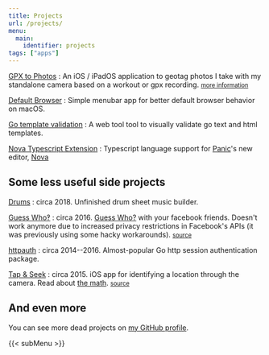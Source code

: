 ```yaml
---
title: Projects
url: /projects/
menu: 
  main:
    identifier: projects
tags: ["apps"]
---
```


[GPX to Photos](https://apps.apple.com/us/app/gpx-to-photos/id1403201208)
: An iOS / iPadOS application to geotag photos I take with my standalone camera based on a workout or gpx recording. <small>[more information](/gpx-to-photos)</small>

[Default Browser](https://apexskier.github.io/DefaultBrowser/)
: Simple menubar app for better default browser behavior on macOS.

[Go template validation](https://camlittle.com/go-template-validation)
: A web tool tool to visually validate go text and html templates.

[Nova Typescript Extension](https://github.com/apexskier/nova-typescript)
: Typescript language support for [Panic](https://panic.com/)'s new editor, [Nova](https://panic.com/nova/)

## Some less useful side projects

[Drums](http://drums.camlittle.com)
: circa 2018. Unfinished drum sheet music builder.

[Guess Who‽](https://guesswho.website)
: circa 2016. [Guess Who?](https://en.wikipedia.org/wiki/Guess_Who%3F) with your facebook friends. Doesn't work anymore due to increased privacy restrictions in Facebook's APIs (it was previously using some hacky workarounds). <small>[source](https://github.com/apexskier/guesswho)</small>

[httpauth](https://github.com/apexskier/httpauth)
: circa 2014--2016. Almost-popular Go http session authentication package.

[Tap & Seek](https://itunes.apple.com/us/app/see-there-reverse-waypoint/id964698587?mt=8)
: circa 2015. iOS app for identifying a location through the camera. Read about [the math](https://github.com/apexskier/SeeThere). <small>[source](https://github.com/apexskier/SeeThere)</small>

## And even more

You can see more dead projects on [my GitHub profile](https://github.com/apexskier?tab=repositories&type=source).

{{< subMenu >}}